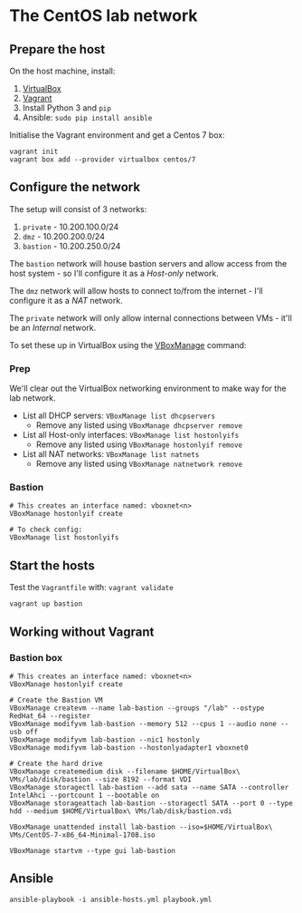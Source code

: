 # The CentOS lab network


## Prepare the host

On the host machine, install:

1. [VirtualBox](https://www.virtualbox.org/wiki/Downloads)
1. [Vagrant](https://www.vagrantup.com/)
1. Install Python 3 and `pip`
1. Ansible: `sudo pip install ansible`

Initialise the Vagrant environment and get a Centos 7 box:

````
vagrant init
vagrant box add --provider virtualbox centos/7
````

## Configure the network

The setup will consist of 3 networks:

1. `private` - 10.200.100.0/24
1. `dmz` - 10.200.200.0/24
1. `bastion` - 10.200.250.0/24

The `bastion` network will house bastion servers and allow access from the host system - so I'll configure it as a _Host-only_ network.

The `dmz` network will allow hosts to connect to/from the internet - I'll configure it as a _NAT_ network.

The `private` network will only allow internal connections between VMs - it'll be an _Internal_ network.

To set these up in VirtualBox using the [VBoxManage](https://www.virtualbox.org/manual/ch08.html) command:

### Prep

We'll clear out the VirtualBox networking environment to make way for the lab network.

* List all DHCP servers: `VBoxManage list dhcpservers`
  * Remove any listed using `VBoxManage dhcpserver remove`
* List all Host-only interfaces: `VBoxManage list hostonlyifs`
  * Remove any listed using `VBoxManage hostonlyif remove`
* List all NAT networks: `VBoxManage list natnets`
  * Remove any listed using `VBoxManage natnetwork remove`

### Bastion
````
# This creates an interface named: vboxnet<n>
VBoxManage hostonlyif create 

# To check config:
VBoxManage list hostonlyifs
```` 

## Start the hosts

Test the `Vagrantfile` with: `vagrant validate`

````
vagrant up bastion
````

## Working without Vagrant

### Bastion box

````
# This creates an interface named: vboxnet<n>
VBoxManage hostonlyif create

# Create the Bastion VM
VBoxManage createvm --name lab-bastion --groups "/lab" --ostype RedHat_64 --register
VBoxManage modifyvm lab-bastion --memory 512 --cpus 1 --audio none --usb off 
VBoxManage modifyvm lab-bastion --nic1 hostonly
VBoxManage modifyvm lab-bastion --hostonlyadapter1 vboxnet0

# Create the hard drive
VBoxManage createmedium disk --filename $HOME/VirtualBox\ VMs/lab/disk/bastion --size 8192 --format VDI 
VBoxManage storagectl lab-bastion --add sata --name SATA --controller IntelAhci --portcount 1 --bootable on
VBoxManage storageattach lab-bastion --storagectl SATA --port 0 --type hdd --medium $HOME/VirtualBox\ VMs/lab/disk/bastion.vdi

VBoxManage unattended install lab-bastion --iso=$HOME/VirtualBox\ VMs/CentOS-7-x86_64-Minimal-1708.iso
````

````
VBoxManage startvm --type gui lab-bastion
````

## Ansible

````
ansible-playbook -i ansible-hosts.yml playbook.yml
````
